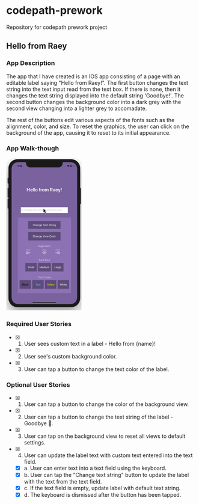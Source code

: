 # codepath-prework
Repository for codepath prework project

## Hello from Raey

### App Description
The app that I have created is an IOS app consisting of a page with an editable label saying "Hello from Raey!". 
The first button changes the text string into the text input read from the text box. If there is none, then it changes the text string displayed into the default string 'Goodbye!'. The second button changes the background color into a dark grey with the second view changing into a lighter grey to accomadate. 

The rest of the buttons edit various aspects of the fonts such as the alignment, color, and size. To reset the graphics, the user can click on the background of the app, causing it to reset to its initial appearance. 

### App Walk-though
<img src="https://github.com/RaeyWAweke/codepath-prework/blob/master/aweke_prework2.gif" width=200><br>

### Required User Stories
- [x] 1. User sees custom text in a label - Hello from {name}!
- [x] 2. User see's custom background color.
- [x] 3. User can tap a button to change the text color of the label.

### Optional User Stories
- [x] 1. User can tap a button to change the color of the background view.
- [x] 2. User can tap a button to change the text string of the label - Goodbye 👋.
- [x] 3. User can tap on the background view to reset all views to default settings.
- [x] 4. User can update the label text with custom text entered into the text field.
   - [x] a. User can enter text into a text field using the keyboard.
   - [x] b. User can tap the "Change text string" button to update the label with the text from the text field.
   - [x] c. If the text field is empty, update label with default text string.
   - [x] d. The keyboard is dismissed after the button has been tapped.
